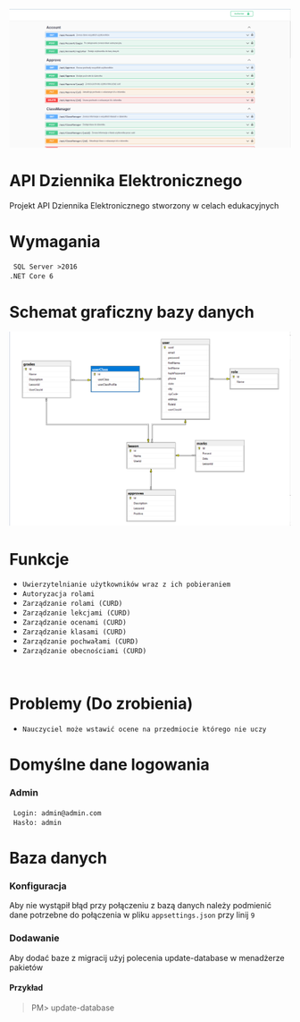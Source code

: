 ![](/git/image2.png)
# API Dziennika Elektronicznego
Projekt API Dziennika Elektronicznego stworzony w celach edukacyjnych

# Wymagania
`` SQL Server >2016``
<br />
``.NET Core 6``

# Schemat graficzny bazy danych
![](/git/baza.png)

# Funkcje
- ``Uwierzytelnianie użytkowników wraz z ich pobieraniem``
- ``Autoryzacja rolami``
- ``Zarządzanie rolami (CURD)``
- ``Zarządzanie lekcjami (CURD)``
- ``Zarządzanie ocenami (CURD)``
- ``Zarządzanie klasami (CURD)``
- ``Zarządzanie pochwałami (CURD)``
- ``Zarządzanie obecnościami (CURD)``
<br />

# Problemy (Do zrobienia)
- ``Nauczyciel może wstawić ocene na przedmiocie którego nie uczy``
# Domyślne dane logowania
### Admin
`` Login: admin@admin.com``
<br />
`` Hasło: admin``
<br />

# Baza danych
### Konfiguracja
Aby nie wystąpił błąd przy połączeniu z bazą danych należy podmienić dane potrzebne do połączenia w pliku ``appsettings.json`` przy linij ``9``
### Dodawanie 
Aby dodać baze z migracij użyj polecenia update-database w menadżerze pakietów
#### Przykład
> PM> update-database